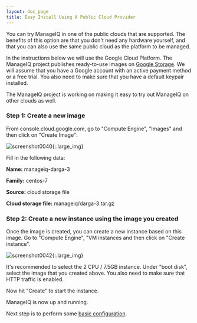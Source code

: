 ```yaml
---
layout: doc_page
title: Easy Install Using A Public Cloud Provider
---
```


You can try ManageIQ in one of the public clouds that are supported. The
benefits of this option are that you don't need any hardware yourself, and that
you can also use the same public cloud as the platform to be managed.

In the instructions below we will use the Google Cloud Platform. The ManageIQ
project publishes ready-to-use images on [Google
Storage](https://console.cloud.google.com/storage/browser/manageiq). We will
assume that you have a Google account with an active payment method or a free
trial. You also need to make sure that you have a default keypair installed.

The ManageIQ project is working on making it easy to try out ManageIQ on other
clouds as well.

### Step 1: Create a new image

From console.cloud.google.com, go to "Compute Engine", "Images" and then click
on "Create Image":

![screenshot0040](/assets/images/docs/screenshot_0040.png){:.large_img}

Fill in the following data:

**Name:** manageiq-darga-3

**Family:** centos-7

**Source:** cloud storage file

**Cloud storage file:** manageiq/darga-3.tar.gz

### Step 2: Create a new instance using the image you created

Once the image is created, you can create a new instance based on this image.
Go to "Compute Engine", "VM instances and then click on "Create instance".

![screenshot0042](/assets/images/docs/screenshot_0042.png){:.large_img}

It's recommended to select the 2 CPU / 7.5GB instance. Under "boot disk",
select the image that you created above. You also need to make sure that HTTP
traffic is enabled.

Now hit "Create" to start the instance.

ManageIQ is now up and running.

Next step is to perform some [basic
configuration](/docs/get-started/basic-configuration).
